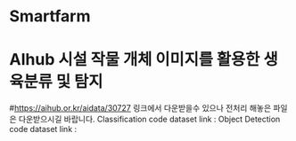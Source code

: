 # Smartfarm
# AIhub 시설 작물 개체 이미지를 활용한 생육분류 및 탐지
#https://aihub.or.kr/aidata/30727 링크에서 다운받을수 있으나 전처리 해놓은 파일은 다운받으시길 바랍니다.
Classification code dataset link : 
Object Detection code dataset link :
